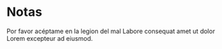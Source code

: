 # Notas

Por favor acéptame en la legion del mal Labore consequat amet ut dolor Lorem excepteur ad eiusmod.